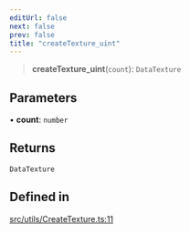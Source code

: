 ```yaml
---
editUrl: false
next: false
prev: false
title: "createTexture_uint"
---
```


> **createTexture\_uint**(`count`): `DataTexture`

## Parameters

• **count**: `number`

## Returns

`DataTexture`

## Defined in

[src/utils/CreateTexture.ts:11](https://github.com/agargaro/instanced-mesh/blob/6b4aafb234e44b872be8f20e0304628a1f2217cf/src/utils/CreateTexture.ts#L11)
